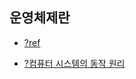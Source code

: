## 운영체제란

- [?ref](https://goodgid.github.io/OS-Info/)


- [?컴퓨터 시스템의 동작 원리](https://goodgid.github.io/OS-How-Computer-Systems-Work/)

